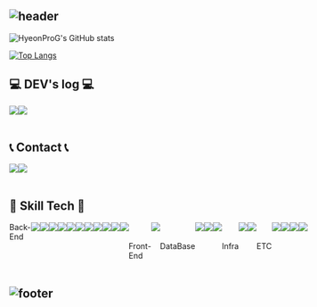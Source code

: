 ## ![header](https://capsule-render.vercel.app/api?type=waving&height=300&color=gradient&text=HyeonProG)
![HyeonProG's GitHub stats](https://github-readme-stats.vercel.app/api?username=HyeonProG&contribs&count_private=true&show_icons=true&&theme=tokyonight)

[![Top Langs](https://github-readme-stats.vercel.app/api/top-langs/?username=HyeonProG&layout=compact)](https://github.com/HyeonProG/github-readme-stats)
<br>

## 💻 DEV's log 💻
<div style="display:flex; flex-direction:row;">
    <a href="https://guswo3443.tistory.com">
        <img src="https://img.shields.io/badge/Tistory-000000?style=for-the-badge&logo=Tistory&logoColor=white"> 
    </a>
    <a href="">
        <img src="https://img.shields.io/badge/Notion-9999FF?style=for-the-badge&logo=Notion&logoColor=white"> 
    </a>
</div><br>

## 📞 Contact 📞
<div style="display:flex; flex-direction:row;">
    <a href="mailto:guswo3443@naver.com">
        <img src="https://img.shields.io/badge/Naver-2DB400?style=for-the-badge&logo=Naver&logoColor=white"> 
    </a>
      <a href="mailto:guswo515@gmail.com">
        <img src="https://img.shields.io/badge/Gmail-EA4335?style=for-the-badge&logo=Gmail&logoColor=white"> 
    </a>

</div><br>

## 🔨 Skill Tech 🔨
<div style="display:flex; flex-direction:row;">
    Back-End
    <br>
    <img src="https://img.shields.io/badge/Java-007396?style=for-the-badge&logo=Java&logoColor=white"> 
    <img src="https://img.shields.io/badge/springboot-6DB33F?style=for-the-badge&logo=springboot&logoColor=black">
    <img src="https://img.shields.io/badge/Mybatis-8A8A8A?style=for-the-badge&logo=&logoColor=black">
    <img src="https://img.shields.io/badge/JPA-6DB33F?style=for-the-badge&logo=&logoColor=black"> 
    <br>
    <img src="https://img.shields.io/badge/Gradle-02303A?style=for-the-badge&logo=gradle&logoColor=white">
    <img src="https://img.shields.io/badge/QueryDSL-0097A7?style=for-the-badge">
    <img src="https://img.shields.io/badge/Redis-DC382D?style=for-the-badge&logo=redis&logoColor=white">
    <img src="https://img.shields.io/badge/Swagger-85EA2D?style=for-the-badge&logo=swagger&logoColor=black">
    <br>
    <img src="https://img.shields.io/badge/Spring_Security-6DB33F?style=for-the-badge&logo=springsecurity&logoColor=white">
    <img src="https://img.shields.io/badge/JWT-000000?style=for-the-badge&logo=jsonwebtokens&logoColor=white">
    <img src="https://img.shields.io/badge/Amazon_S3-569A31?style=for-the-badge&logo=amazonaws&logoColor=white">
    <br><br>
    Front-End
    <br>
    <img src="https://img.shields.io/badge/javascript-F7DF1E?style=for-the-badge&logo=javascript&logoColor=black">
    <br><br>
    DataBase
    <br>
    <img src="https://img.shields.io/badge/mysql-4479A1?style=for-the-badge&logo=mysql&logoColor=white">
    <img src="https://img.shields.io/badge/mongodb-47A248?style=for-the-badge&logo=mongodb&logoColor=white">
    <img src="https://img.shields.io/badge/docker-2496ED?style=for-the-badge&logo=docker&logoColor=white">
    <br><br>
    Infra
    <br>
    <img src="https://img.shields.io/badge/H2Database-09476B?style=for-the-badge&logo=h2database&logoColor=white">
    <img src="https://img.shields.io/badge/amazonec2-FF9900?style=for-the-badge&logo=&logoColor=white">
    <br><br>
    ETC
    <br>
    <img src="https://img.shields.io/badge/html5-E34F26?style=for-the-badge&logo=html5&logoColor=white"> 
    <img src="https://img.shields.io/badge/css-1572B6?style=for-the-badge&logo=css3&logoColor=white"> 
    <img src="https://img.shields.io/badge/bootstrap-7952B3?style=for-the-badge&logo=bootstrap&logoColor=white">
    <img src="https://img.shields.io/badge/Mustache-D1AB66?style=for-the-badge&logoColor=white">
    
</div><br>

## ![footer](https://capsule-render.vercel.app/api?type=waving&height=300&color=gradient&reversal=true&section=footer)

<!--
**HyeonProG/HyeonProG** is a ✨ _special_ ✨ repository because its `README.md` (this file) appears on your GitHub profile.

Here are some ideas to get you started:

- 🔭 I’m currently working on ...
- 🌱 I’m currently learning ...
- 👯 I’m looking to collaborate on ...
- 🤔 I’m looking for help with ...
- 💬 Ask me about ...
- 📫 How to reach me: ...
- 😄 Pronouns: ...
- ⚡ Fun fact: ...
-->
